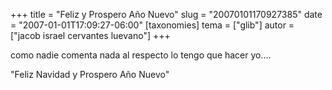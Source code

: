+++
title = "Feliz y Prospero Año Nuevo"
slug = "20070101170927385"
date = "2007-01-01T17:09:27-06:00"
[taxonomies]
tema = ["glib"]
autor = ["jacob israel cervantes luevano"]
+++

como nadie comenta nada al respecto lo tengo que hacer yo….

"Feliz Navidad y Prospero Año Nuevo"
